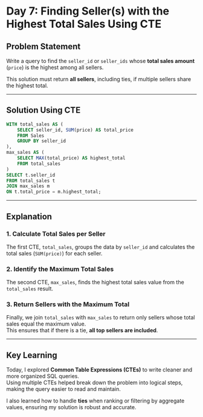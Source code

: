 
# Day 7: Finding Seller(s) with the Highest Total Sales Using CTE

## **Problem Statement**
Write a query to find the `seller_id` or `seller_ids` whose **total sales amount** (`price`) is the highest among all sellers.

This solution must return **all sellers**, including ties, if multiple sellers share the highest total.

---

## **Solution Using CTE**

```sql
WITH total_sales AS (
    SELECT seller_id, SUM(price) AS total_price
    FROM Sales
    GROUP BY seller_id
),
max_sales AS (
    SELECT MAX(total_price) AS highest_total
    FROM total_sales
)
SELECT t.seller_id
FROM total_sales t
JOIN max_sales m
ON t.total_price = m.highest_total;
```

---

## **Explanation**

### **1. Calculate Total Sales per Seller**
The first CTE, `total_sales`, groups the data by `seller_id` and calculates the total sales (`SUM(price)`) for each seller.

### **2. Identify the Maximum Total Sales**
The second CTE, `max_sales`, finds the highest total sales value from the `total_sales` result.

### **3. Return Sellers with the Maximum Total**
Finally, we join `total_sales` with `max_sales` to return only sellers whose total sales equal the maximum value.  
This ensures that if there is a tie, **all top sellers are included**.

---

## **Key Learning**
Today, I explored **Common Table Expressions (CTEs)** to write cleaner and more organized SQL queries.  
Using multiple CTEs helped break down the problem into logical steps, making the query easier to read and maintain.

I also learned how to handle **ties** when ranking or filtering by aggregate values, ensuring my solution is robust and accurate.
